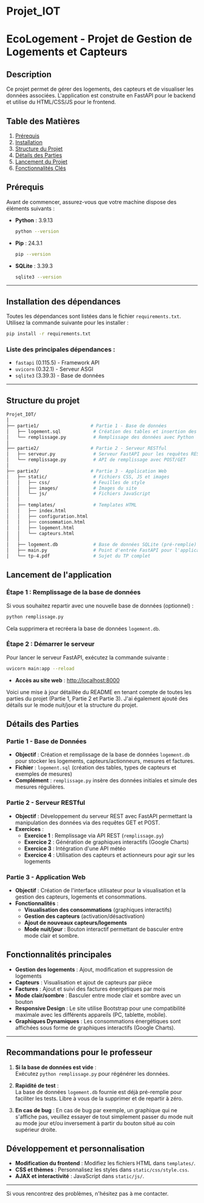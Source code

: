 # Projet_IOT
# EcoLogement - Projet de Gestion de Logements et Capteurs

## Description
Ce projet permet de gérer des logements, des capteurs et de visualiser les données associées. L'application est construite en FastAPI pour le backend et utilise du HTML/CSS/JS pour le frontend.

## Table des Matières
1. [Prérequis](#prérequis)
2. [Installation](#installation)
3. [Structure du Projet](#structure-du-projet)
4. [Détails des Parties](#détails-des-parties)
5. [Lancement du Projet](#lancement-du-projet)
6. [Fonctionnalités Clés](#fonctionnalités-clés)


## Prérequis
Avant de commencer, assurez-vous que votre machine dispose des éléments suivants :

- **Python** : 3.9.13  
  ```bash
  python --version
  ```
- **Pip** : 24.3.1  
  ```bash
  pip --version
  ```
- **SQLite** : 3.39.3  
  ```bash
  sqlite3 --version
  ```

---

## Installation des dépendances
Toutes les dépendances sont listées dans le fichier `requirements.txt`. Utilisez la commande suivante pour les installer :

```bash
pip install -r requirements.txt
```

### Liste des principales dépendances :
- `fastapi` (0.115.5) - Framework API
- `uvicorn` (0.32.1) - Serveur ASGI
- `sqlite3` (3.39.3) - Base de données

---

## Structure du projet
```bash
Projet_IOT/
│
├── partie1/                   # Partie 1 - Base de données
│   ├── logement.sql            # Création des tables et insertion des données
│   └── remplissage.py          # Remplissage des données avec Python
│
├── partie2/                   # Partie 2 - Serveur RESTful
│   ├── serveur.py              # Serveur FastAPI pour les requêtes REST
│   └── remplissage.py          # API de remplissage avec POST/GET
│
├── partie3/                   # Partie 3 - Application Web
│   ├── static/                 # Fichiers CSS, JS et images
│   │   ├── css/                # Feuilles de style
│   │   ├── images/             # Images du site
│   │   └── js/                 # Fichiers JavaScript
│   │
│   ├── templates/              # Templates HTML
│   │   ├── index.html
│   │   ├── configuration.html
│   │   ├── consommation.html
│   │   ├── logement.html
│   │   └── capteurs.html
│   │
│   ├── logement.db             # Base de données SQLite (pré-remplie)
│   ├── main.py                 # Point d'entrée FastAPI pour l'application web
│   └── tp-4.pdf                # Sujet du TP complet

```

## Lancement de l'application
### Étape 1 : Remplissage de la base de données
Si vous souhaitez repartir avec une nouvelle base de données (optionnel) :
```bash
python remplissage.py
```
Cela supprimera et recréera la base de données `logement.db`.



### Étape 2 : Démarrer le serveur
Pour lancer le serveur FastAPI, exécutez la commande suivante :
```bash
uvicorn main:app --reload
```

- **Accès au site web** : [http://localhost:8000](http://localhost:8000)  

Voici une mise à jour détaillée du README en tenant compte de toutes les parties du projet (Partie 1, Partie 2 et Partie 3). J'ai également ajouté des détails sur le mode nuit/jour et la structure du projet.


## Détails des Parties
### Partie 1 - Base de Données
- **Objectif** : Création et remplissage de la base de données `logement.db` pour stocker les logements, capteurs/actionneurs, mesures et factures.
- **Fichier** : `logement.sql` (création des tables, types de capteurs et exemples de mesures)
- **Complément** : `remplissage.py` insère des données initiales et simule des mesures régulières.

### Partie 2 - Serveur RESTful
- **Objectif** : Développement du serveur REST avec FastAPI permettant la manipulation des données via des requêtes GET et POST.
- **Exercices** :
  - **Exercice 1** : Remplissage via API REST (`remplissage.py`)
  - **Exercice 2** : Génération de graphiques interactifs (Google Charts)
  - **Exercice 3** : Intégration d'une API météo
  - **Exercice 4** : Utilisation des capteurs et actionneurs pour agir sur les logements

### Partie 3 - Application Web
- **Objectif** : Création de l'interface utilisateur pour la visualisation et la gestion des capteurs, logements et consommations.
- **Fonctionnalités** :
  - **Visualisation des consommations** (graphiques interactifs)
  - **Gestion des capteurs** (activation/désactivation)
  - **Ajout de nouveaux capteurs/logements**
  - **Mode nuit/jour** : Bouton interactif permettant de basculer entre mode clair et sombre.



## Fonctionnalités principales
- **Gestion des logements** : Ajout, modification et suppression de logements
- **Capteurs** : Visualisation et ajout de capteurs par pièce
- **Factures** : Ajout et suivi des factures énergétiques par mois
- **Mode clair/sombre** : Basculer entre mode clair et sombre avec un bouton
- **Responsive Design** : Le site utilise Bootstrap pour une compatibilité maximale avec les différents appareils (PC, tablette, mobile).
- **Graphiques Dynamiques** : Les consommations énergétiques sont affichées sous forme de graphiques interactifs (Google Charts).



---

## Recommandations pour le professeur
1. **Si la base de données est vide** :  
   Exécutez `python remplissage.py` pour régénérer les données.

2. **Rapidité de test** :  
   La base de données `logement.db` fournie est déjà pré-remplie pour faciliter les tests. Libre à vous de la supprimer et de repartir à zéro.


3. **En cas de bug** :
   En cas de bug par exemple, un graphique qui ne s'affiche pas, veuillez essayer de tout simplement passer du mode nuit au mode jour et/ou inversement à partir du bouton situé    au coin supérieur droite.

## Développement et personnalisation
- **Modification du frontend** : Modifiez les fichiers HTML dans `templates/`.
- **CSS et thèmes** : Personnalisez les styles dans `static/css/style.css`.
- **AJAX et interactivité** : JavaScript dans `static/js/`.

---

Si vous rencontrez des problèmes, n'hésitez pas à me contacter.
